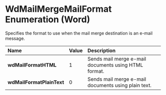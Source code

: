 
# WdMailMergeMailFormat Enumeration (Word)

Specifies the format to use when the mail merge destination is an e-mail message.



|**Name**|**Value**|**Description**|
|:-----|:-----|:-----|
|**wdMailFormatHTML**|1|Sends mail merge e-mail documents using HTML format.|
|**wdMailFormatPlainText**|0|Sends mail merge e-mail documents using plain text.|
